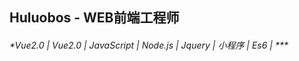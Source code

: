 ## Huluobos -  WEB前端工程师

###### *Vue2.0 | Vue2.0 | JavaScript | Node.js | Jquery | 小程序 | Es6 | ***
 

